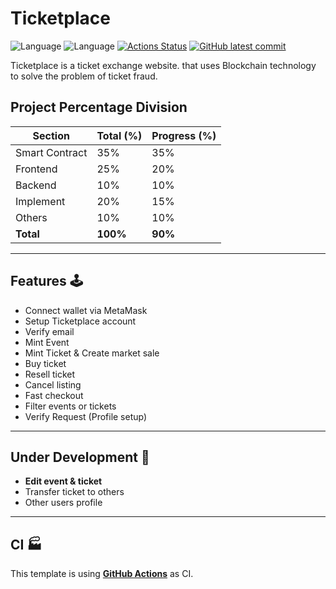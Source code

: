 # Ticketplace

![Language](https://img.shields.io/badge/React-17.0.2-blue) ![Language](https://img.shields.io/badge/Solidity-0.8.11-blue) [![Actions Status](https://github.com/JerGun/ticketplace/actions/workflows/action.yml/badge.svg)](https://github.com/JerGun/ticketplace/actions) [![GitHub latest commit](https://badgen.net/github/last-commit/JerGun/ticketplace/main)](https://github.com/JerGun/ticketplace/commit/main)

Ticketplace is a ticket exchange website. that uses Blockchain technology to solve the problem of ticket fraud.

## Project Percentage Division
Section         | Total (%) | Progress (%)
--------------  | ----------| -----------
Smart Contract  | 35%       | 35%
Frontend        | 25%       | 20%
Backend         | 10%       | 10%
Implement       | 20%       | 15%
Others          | 10%       | 10%
**Total**       | **100%**  | **90%**
---
## Features 🕹
- Connect wallet via MetaMask
- Setup Ticketplace account
- Verify email
- Mint Event
- Mint Ticket & Create market sale
- Buy ticket
- Resell ticket
- Cancel listing
- Fast checkout
- Filter events or tickets
- Verify Request (Profile setup)
---

## Under Development 🚧
- **Edit event & ticket**
- Transfer ticket to others
- Other users profile
---
## CI 🏭

This template is using [**GitHub Actions**](https://github.com/JerGun/ticketplace/actions) as CI.